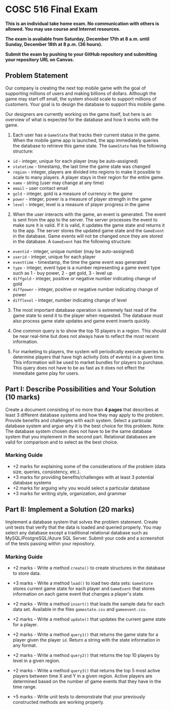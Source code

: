 # COSC 516 Final Exam

**This is an individual take home exam. No communication with others is allowed. You may use course and Internet resources.**

**The exam is available from Saturday, December 17th at 8 a.m. until Sunday, December 18th at 8 p.m. (36 hours).**

**Submit the exam by pushing to your GitHub repository and submitting your repository URL on Canvas.**

## Problem Statement

Our company is creating the next top mobile game with the goal of supporting millions of users and making billions of dollars. Although the game may start off small, the system should scale to support millions of customers. Your goal is to design the database to support this mobile game.

Our designers are currently working on the game itself, but here is an overview of what is expected for the database and how it works with the game.

1) Each user has a `GameState` that tracks their current status in the game. When the mobile game app is launched, the app immediately queries the database to retrieve this game state. The `GameState` has the following structure:
  - `id` - integer, unique for each player (may be auto-assigned)
  - `statetime` - timestamp, the last time the game state was changed
  - `region` - integer, players are divided into regions to make it possible to scale to many players. A player stays in their region for the entire game.
  - `name` - string (user may change at any time)
  - `email` - user contact email
  - `gold` - integer, gold is a measure of currency in the game
  - `power` - integer, power is a measure of player strength in the game
  - `level` - integer, level is a measure of player progress in the game
  
2) When the user interacts with the game, an event is generated. The event is sent from the app to the server. The server processes the event to make sure it is valid. If it is valid, it updates the game state and returns it to the app. The server stores the updated game state and the `GameEvent` in the database. Game events will not be changed once they are stored in the database. A `GameEvent` has the following structure:
  - `eventid` - integer, unique number (may be auto-assigned)
  - `userid` - integer, unique for each player
  - `eventtime` - timestamp, the time the game event was generated
  - `type` - integer, event type is a number representing a game event type such as 1 - buy power, 2 - get gold, 3 - level up
  - `diffgold` - integer, positive or negative number indicating change of gold
  - `diffpower` - integer, positive or negative number indicating change of power
  - `difflevel` - integer, number indicating change of level

3) The most important database operation is extremely fast read of the game state to send it to the player when requested. The database must also process game state updates and game event inserts quickly.

4) One common query is to show the top 10 players in a region. This should be near real-time but does not always have to reflect the most recent information.

5) For marketing to players, the system will periodically execute queries to determine players that have high activity (lots of events) in a given time. This information will be used to market bundles for players to purchase. This query does not have to be as fast as it does not effect the immediate game play for users.


## Part I: Describe Possibilities and Your Solution (10 marks)

Create a document consisting of no more than **4 pages** that describes at least 3 different database systems and how they may apply to the problem. Provide benefits and challenges with each system. Select a particular database system and argue why it is the best choice for this problem. Note: The database system chosen does not have to be the same database system that you implement in the second part. Relational databases are valid for comparison and to select as the best choice.

### Marking Guide

- +2 marks for explaining some of the considerations of the problem (data size, queries, consistency, etc.).
- +3 marks for providing benefits/challenges with at least 3 potential database systems
- +2 marks for arguing why you would select a particular database
- +3 marks for writing style, organization, and grammar

## Part II: Implement a Solution (20 marks)

Implement a database system that solves the problem statement. Create unit tests that verify that the data is loaded and queried properly. You may select any database except a traditional relational database such as MySQL/PostgreSQL/Azure SQL Server. Submit your code and a screenshot of the tests passing within your repository.

### Marking Guide

- +2 marks - Write a method `create()` to create structures in the database to store data.

- +3 marks - Write a method `load()` to load two data sets: `GameState` stores current game state for each player and `GameEvent` that stores information on each game event that changes a player's state.
 
- +2 marks - Write a method `insert()` that loads the sample data for each data set. Available in the files `gamestate.csv` and `gameevent.csv`.

- +2 marks - Write a method `update()` that updates the current game state for a player.

- +2 marks - Write a method `query1()` that returns the game state for a player given the player `id`. Return a string with the state information in any format.

- +2 marks - Write a method `query2()` that returns the top 10 players by level in a given region.

- +2 marks - Write a method `query3()` that returns the top 5 most active players between time X and Y in a given region. Active players are determined based on the number of game events that they have in the time range.

- +5 marks - Write unit tests to demonstrate that your previously constructed methods are working properly.

